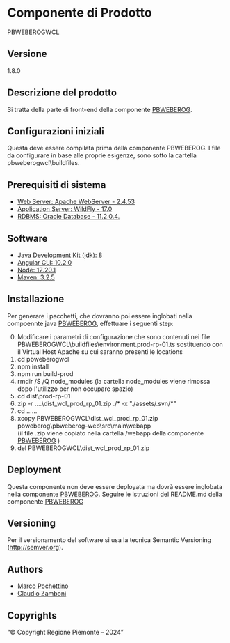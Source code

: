 # Componente di Prodotto
PBWEBEROGWCL

## Versione
1.8.0

## Descrizione del prodotto
Si tratta della parte di front-end della componente [PBWEBEROG](../pbweberog). 

## Configurazioni iniziali
Questa deve essere compilata prima della componente PBWEBEROG. I file da configurare in base alle proprie esigenze, sono sotto la cartella pbweberogwcl\buildfiles.

## Prerequisiti di sistema
* [Web Server: Apache WebServer - 2.4.53](https://www.apache.org)
* [Application Server: WildFly - 17.0](https://www.wildfly.org/)
* [RDBMS: Oracle Database - 11.2.0.4.](https://www.oracle.org)
## Software
* [Java Development Kit (jdk): 8](https://www.oracle.org)
* [Angular CLI: 10.2.0](https://angular.io)
* [Node: 12.20.1](https://nodejs.org)
* [Maven: 3.2.5](https://maven.apache.org)

## Installazione
Per generare i pacchetti, che dovranno poi essere inglobati nella compoennte java [PBWEBEROG](../pbweberog), effettuare i seguenti step:

0. Modificare i parametri di configurazione che sono contenuti nei file PBWEBEROGWCL\buildfiles\environment.prod-rp-01.ts sostituendo <vh-di prod> con  il Virtual Host Apache su cui saranno presenti le locations
1. cd pbweberogwcl
2. npm install
3. npm run build-prod
4. rmdir /S /Q node_modules
   (la cartella node_modules viene rimossa dopo l'utilizzo per non occupare spazio)
5. cd dist\prod-rp-01
6. zip -r ..\..\dist_wcl_prod_rp_01.zip ./* -x "./assets/.svn/*"
7. cd ..\..\..
8. xcopy PBWEBEROGWCL\dist_wcl_prod_rp_01.zip pbweberog\pbweberog-web\src\main\webapp\
   (il file .zip viene copiato nella cartella /webapp della componente [PBWEBEROG](../pbweberog) )
9. del PBWEBEROGWCL\dist_wcl_prod_rp_01.zip

## Deployment
Questa componente non deve essere deployata ma dovrà essere inglobata nella componente [PBWEBEROG](../pbweberog).
Seguire le istruzioni del README.md della componente [PBWEBEROG](../pbweberog)

## Versioning
Per il versionamento del software si usa la tecnica Semantic Versioning (http://semver.org).

## Authors
* [Marco Pochettino](mailto:marco.pochettino@csi.it)
* [Claudio Zamboni](mailto:claudio.zamboni@csi.it)

## Copyrights
“© Copyright Regione Piemonte – 2024”